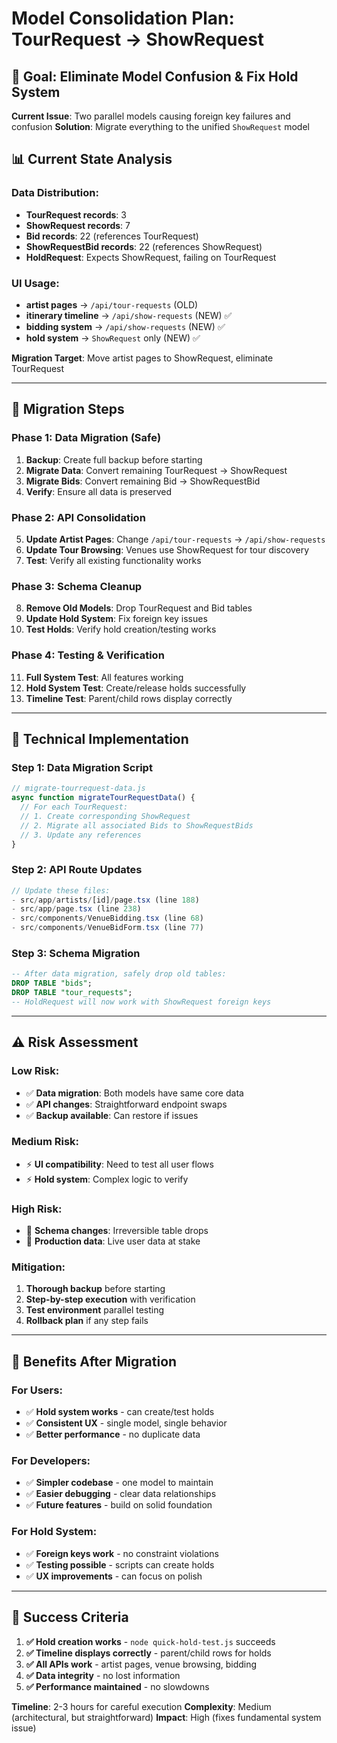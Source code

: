 # Model Consolidation Plan: TourRequest → ShowRequest

## 🎯 Goal: Eliminate Model Confusion & Fix Hold System

**Current Issue**: Two parallel models causing foreign key failures and confusion
**Solution**: Migrate everything to the unified `ShowRequest` model

## 📊 Current State Analysis

### Data Distribution:
- **TourRequest records**: 3
- **ShowRequest records**: 7  
- **Bid records**: 22 (references TourRequest)
- **ShowRequestBid records**: 22 (references ShowRequest)
- **HoldRequest**: Expects ShowRequest, failing on TourRequest

### UI Usage:
- **artist pages** → `/api/tour-requests` (OLD)
- **itinerary timeline** → `/api/show-requests` (NEW) ✅
- **bidding system** → `/api/show-requests` (NEW) ✅
- **hold system** → `ShowRequest` only (NEW) ✅

**Migration Target**: Move artist pages to ShowRequest, eliminate TourRequest

---

## 🚀 Migration Steps

### Phase 1: Data Migration (Safe)
1. **Backup**: Create full backup before starting
2. **Migrate Data**: Convert remaining TourRequest → ShowRequest
3. **Migrate Bids**: Convert remaining Bid → ShowRequestBid
4. **Verify**: Ensure all data is preserved

### Phase 2: API Consolidation 
5. **Update Artist Pages**: Change `/api/tour-requests` → `/api/show-requests`
6. **Update Tour Browsing**: Venues use ShowRequest for tour discovery
7. **Test**: Verify all existing functionality works

### Phase 3: Schema Cleanup
8. **Remove Old Models**: Drop TourRequest and Bid tables
9. **Update Hold System**: Fix foreign key issues
10. **Test Holds**: Verify hold creation/testing works

### Phase 4: Testing & Verification
11. **Full System Test**: All features working
12. **Hold System Test**: Create/release holds successfully
13. **Timeline Test**: Parent/child rows display correctly

---

## 🔧 Technical Implementation

### Step 1: Data Migration Script
```javascript
// migrate-tourrequest-data.js
async function migrateTourRequestData() {
  // For each TourRequest:
  // 1. Create corresponding ShowRequest
  // 2. Migrate all associated Bids to ShowRequestBids
  // 3. Update any references
}
```

### Step 2: API Route Updates
```javascript
// Update these files:
- src/app/artists/[id]/page.tsx (line 188)
- src/app/page.tsx (line 238)  
- src/components/VenueBidding.tsx (line 68)
- src/components/VenueBidForm.tsx (line 77)
```

### Step 3: Schema Migration
```sql
-- After data migration, safely drop old tables:
DROP TABLE "bids";
DROP TABLE "tour_requests"; 
-- HoldRequest will now work with ShowRequest foreign keys
```

---

## ⚠️ Risk Assessment

### Low Risk:
- ✅ **Data migration**: Both models have same core data
- ✅ **API changes**: Straightforward endpoint swaps
- ✅ **Backup available**: Can restore if issues

### Medium Risk:
- ⚡ **UI compatibility**: Need to test all user flows
- ⚡ **Hold system**: Complex logic to verify

### High Risk:
- 🚨 **Schema changes**: Irreversible table drops
- 🚨 **Production data**: Live user data at stake

### Mitigation:
1. **Thorough backup** before starting
2. **Step-by-step execution** with verification
3. **Test environment** parallel testing
4. **Rollback plan** if any step fails

---

## 🎉 Benefits After Migration

### For Users:
- ✅ **Hold system works** - can create/test holds
- ✅ **Consistent UX** - single model, single behavior
- ✅ **Better performance** - no duplicate data

### For Developers:
- ✅ **Simpler codebase** - one model to maintain
- ✅ **Easier debugging** - clear data relationships  
- ✅ **Future features** - build on solid foundation

### For Hold System:
- ✅ **Foreign keys work** - no constraint violations
- ✅ **Testing possible** - scripts can create holds
- ✅ **UX improvements** - can focus on polish

---

## 🏁 Success Criteria

1. **✅ Hold creation works** - `node quick-hold-test.js` succeeds
2. **✅ Timeline displays correctly** - parent/child rows for holds
3. **✅ All APIs work** - artist pages, venue browsing, bidding
4. **✅ Data integrity** - no lost information
5. **✅ Performance maintained** - no slowdowns

**Timeline**: 2-3 hours for careful execution
**Complexity**: Medium (architectural, but straightforward)
**Impact**: High (fixes fundamental system issue) 